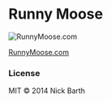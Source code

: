 # Runny Moose

![RunnyMoose.com](http://i.imgur.com/SrAlKuw.gif)

[RunnyMoose.com](http://RunnyMoose.com/)

### License

MIT &copy; 2014 Nick Barth
